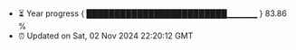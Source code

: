 - ⏳ Year progress { █████████████████████████▁▁▁▁▁ } 83.86 %
- ⏰ Updated on Sat, 02 Nov 2024 22:20:12 GMT

